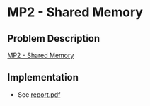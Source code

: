 # MP2 - Shared Memory

## Problem Description

[MP2 - Shared Memory](https://operatingsystemsatntu.github.io/OS-21-Spring-at-NTU/mp2.html)

## Implementation

* See [report.pdf](https://github.com/ChiehYin-Liao/NTU_OS_2021SPRING/tree/master/mp2-ChiehYin-Liao/README/r09922136_MP2_Implementation.pdf)
